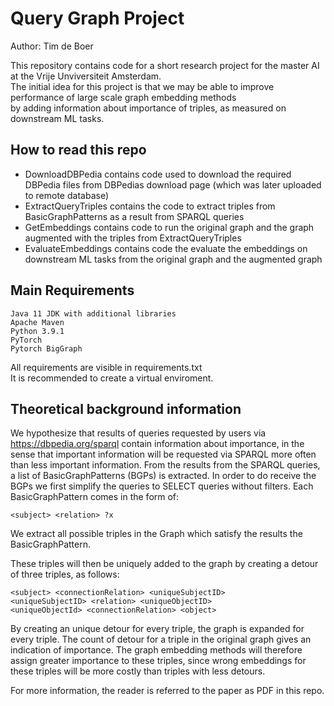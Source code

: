 # Query Graph Project
Author: Tim de Boer 

This repository contains code for a short research project for the master AI at the Vrije Unviversiteit Amsterdam.  
The initial idea for this project is that we may be able to improve performance of large scale graph embedding methods  
by adding information about importance of triples, as measured on downstream ML tasks.

## How to read this repo

- DownloadDBPedia contains code used to download the required DBPedia files from DBPedias download page (which was later uploaded to remote database)   
- ExtractQueryTriples contains the code to extract triples from BasicGraphPatterns as a result from SPARQL queries  
- GetEmbeddings contains code to run the original graph and the graph augmented with the triples from ExtractQueryTriples  
- EvaluateEmbeddings contains code the evaluate the embeddings on downstream ML tasks from the original graph and the augmented graph  

## Main Requirements

```
Java 11 JDK with additional libraries
Apache Maven
Python 3.9.1
PyTorch
Pytorch BigGraph
```

All requirements are visible in requirements.txt  
It is recommended to create a virtual enviroment.

## Theoretical background information

We hypothesize that results of queries requested by users via https://dbpedia.org/sparql contain information about importance,
in the sense that important information will be requested via SPARQL more often than less important information.
From the results from the SPARQL queries, a list of BasicGraphPatterns (BGPs) is extracted.
In order to do receive the BGPs we first simplify the queries to SELECT queries without filters.
Each BasicGraphPattern comes in the form of: 
```
<subject> <relation> ?x 
```
We extract all possible triples in the Graph which satisfy the results the BasicGraphPattern.

These triples will then be uniquely added to the graph by creating a detour of three triples, as follows:
```
<subject> <connectionRelation> <uniqueSubjectID>
<uniqueSubjectID> <relation> <uniqueObjectID> 
<uniqueObjectId> <connectionRelation> <object>
```
By creating an unique detour for every triple, the graph is expanded for every triple.
The count of detour for a triple in the original graph gives an indication of importance.
The graph embedding methods will therefore assign greater importance to these triples, since wrong embeddings for these triples will be more costly than triples with less detours.

For more information, the reader is referred to the paper as PDF in this repo.
